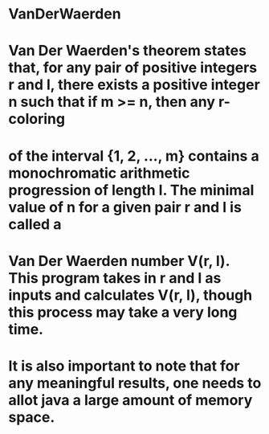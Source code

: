 # VanDerWaerden
#
# Van Der Waerden's theorem states that, for any pair of positive integers r and l, there exists a positive integer n such that if m >= n, then any r-coloring
# of the interval {1, 2, ..., m} contains a monochromatic arithmetic progression of length l. The minimal value of n for a given pair r and l is called a 
# Van Der Waerden number V(r, l). This program takes in r and l as inputs and calculates V(r, l), though this process may take a very long time.
#
# It is also important to note that for any meaningful results, one needs to allot java a large amount of memory space. 
